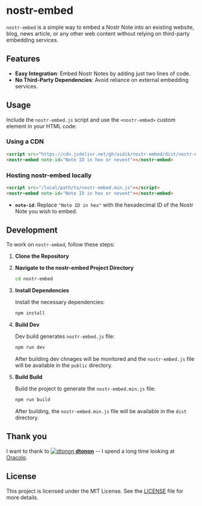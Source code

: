 # nostr-embed

`nostr-embed` is a simple way to embed a Nostr Note into an existing website, blog, news article, or any other web content without relying on third-party embedding services.

## Features

- **Easy Integration**: Embed Nostr Notes by adding just two lines of code.
- **No Third-Party Dependencies**: Avoid reliance on external embedding services.

## Usage

Include the `nostr-embed.js` script and use the `<nostr-embed>` custom element in your HTML code:

### Using a CDN
```html
<script src="https://cdn.jsdelivr.net/gh/aidik/nostr-embed/dist/nostr-embed.min.js"></script>
<nostr-embed note-id="Note ID in hex or nevent"></nostr-embed>
```

### Hosting nostr-embed locally
```html
<script src="/local/path/to/nostr-embed.min.js"></script>
<nostr-embed note-id="Note ID in hex or nevent"></nostr-embed>
```

- **`note-id`**: Replace `"Note ID in hex"` with the hexadecimal ID of the Nostr Note you wish to embed.


## Development

To work on `nostr-embed`, follow these steps:

1. **Clone the Repository**

2. **Navigate to the nostr-embed Project Directory**

   ```bash
   cd nostr-embed
   ```

3. **Install Dependencies**

   Install the necessary dependencies:

   ```bash
   npm install
   ```

4. **Build Dev**

   Dev build generates `nostr-embed.js` file:

   ```bash
   npm run dev
   ```

   After building dev chnages will be monitored and the `nostr-embed.js` file will be available in the `public` directory.

5. **Build Build**

   Build the project to generate the `nostr-embed.min.js` file:

   ```bash
   npm run build
   ```

   After building, the `nostr-embed.min.js` file will be available in the `dist` directory.

## Thank you

I want to thank to [![dtonon](https://avatars.githubusercontent.com/u/89577423?s=24 "dtonon") **dtonon**](https://github.com/dtonon/) -- I spend a long time looking at [Oracolo](https://github.com/dtonon/oracolo/).

## License

This project is licensed under the MIT License. See the [LICENSE](LICENSE) file for more details.